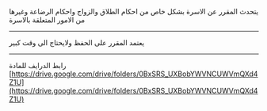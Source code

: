 يتحدث المقرر عن الاسرة بشكل خاص من احكام الطلاق والزواج واحكام الرضاعة وغيرها من الامور المتعلقة بالاسرة

---
يعتمد المقرر على الحفظ ولايحتاج الى وقت كبير

---
رابط الدرايف للمادة
[https://drive.google.com/drive/folders/0BxSRS_UXBobYWVNCUWVmQXd4Z1U](https://drive.google.com/drive/folders/0BxSRS_UXBobYWVNCUWVmQXd4Z1U)
